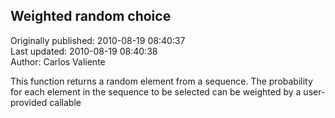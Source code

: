 ## Weighted random choice  
Originally published: 2010-08-19 08:40:37  
Last updated: 2010-08-19 08:40:38  
Author: Carlos Valiente  
  
This function returns a random element from a sequence. The probability for each element in the sequence to be selected can be weighted by a user-provided callable